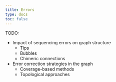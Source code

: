 ```yaml
---
title: Errors
type: docs
toc: false
---
```





TODO:

-   Impact of sequencing errors on graph structure
    -   Tips
    -   Bubbles
    -   Chimeric connections
-   Error correction strategies in the graph
    -   Coverage-based methods
    -   Topological approaches

<!-- REFERENCES -->
